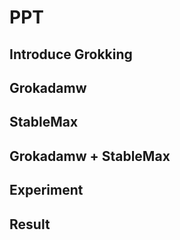 # PPT

## Introduce Grokking

## Grokadamw

## StableMax

## Grokadamw + StableMax

## Experiment

## Result

